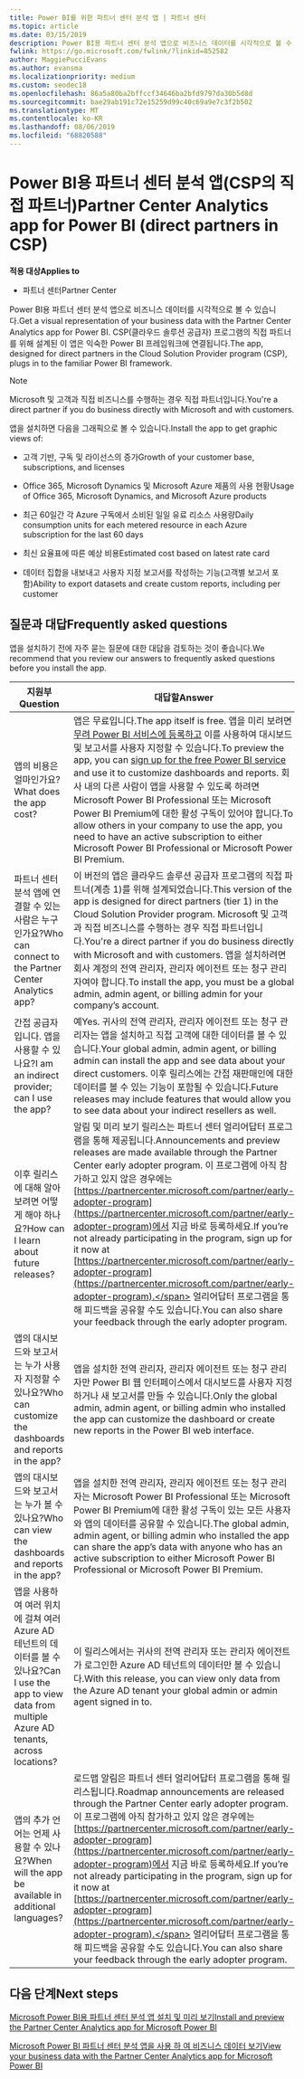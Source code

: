 ```yaml
---
title: Power BI를 위한 파트너 센터 분석 앱 | 파트너 센터
ms.topic: article
ms.date: 03/15/2019
description: Power BI용 파트너 센터 분석 앱으로 비즈니스 데이터를 시각적으로 볼 수 있습니다.
fwlink: https://go.microsoft.com/fwlink/?linkid=852582
author: MaggiePucciEvans
ms.author: evansma
ms.localizationpriority: medium
ms.custom: seodec18
ms.openlocfilehash: 86a5a80ba2bffccf34646ba2bfd9797da30b5d8d
ms.sourcegitcommit: bae29ab191c72e15259d99c40c69a9e7c3f2b502
ms.translationtype: MT
ms.contentlocale: ko-KR
ms.lasthandoff: 08/06/2019
ms.locfileid: "68820588"
---
```

# <a name="partner-center-analytics-app-for-power-bi-direct-partners-in-csp"></a><span data-ttu-id="098c5-103">Power BI용 파트너 센터 분석 앱(CSP의 직접 파트너)</span><span class="sxs-lookup"><span data-stu-id="098c5-103">Partner Center Analytics app for Power BI (direct partners in CSP)</span></span>

<span data-ttu-id="098c5-104">**적용 대상**</span><span class="sxs-lookup"><span data-stu-id="098c5-104">**Applies to**</span></span>

- <span data-ttu-id="098c5-105">파트너 센터</span><span class="sxs-lookup"><span data-stu-id="098c5-105">Partner Center</span></span>

<span data-ttu-id="098c5-106">Power BI용 파트너 센터 분석 앱으로 비즈니스 데이터를 시각적으로 볼 수 있습니다.</span><span class="sxs-lookup"><span data-stu-id="098c5-106">Get a visual representation of your business data with the Partner Center Analytics app for Power BI.</span></span> <span data-ttu-id="098c5-107">CSP(클라우드 솔루션 공급자) 프로그램의 직접 파트너를 위해 설계된 이 앱은 익숙한 Power BI 프레임워크에 연결됩니다.</span><span class="sxs-lookup"><span data-stu-id="098c5-107">The app, designed for direct partners in the Cloud Solution Provider program (CSP), plugs in to the familiar Power BI framework.</span></span> 

> [!NOTE]  
> <span data-ttu-id="098c5-108">Microsoft 및 고객과 직접 비즈니스를 수행하는 경우 직접 파트너입니다.</span><span class="sxs-lookup"><span data-stu-id="098c5-108">You're a direct partner if you do business directly with Microsoft and with customers.</span></span> 

<span data-ttu-id="098c5-109">앱을 설치하면 다음을 그래픽으로 볼 수 있습니다.</span><span class="sxs-lookup"><span data-stu-id="098c5-109">Install the app to get graphic views of:</span></span> 

-   <span data-ttu-id="098c5-110">고객 기반, 구독 및 라이선스의 증가</span><span class="sxs-lookup"><span data-stu-id="098c5-110">Growth of your customer base, subscriptions, and licenses</span></span>

-   <span data-ttu-id="098c5-111">Office 365, Microsoft Dynamics 및 Microsoft Azure 제품의 사용 현황</span><span class="sxs-lookup"><span data-stu-id="098c5-111">Usage of Office 365, Microsoft Dynamics, and Microsoft Azure products</span></span>

-   <span data-ttu-id="098c5-112">최근 60일간 각 Azure 구독에서 소비된 일일 유료 리소스 사용량</span><span class="sxs-lookup"><span data-stu-id="098c5-112">Daily consumption units for each metered resource in each Azure subscription for the last 60 days</span></span>

-   <span data-ttu-id="098c5-113">최신 요율표에 따른 예상 비용</span><span class="sxs-lookup"><span data-stu-id="098c5-113">Estimated cost based on latest rate card</span></span>

-   <span data-ttu-id="098c5-114">데이터 집합을 내보내고 사용자 지정 보고서를 작성하는 기능(고객별 보고서 포함)</span><span class="sxs-lookup"><span data-stu-id="098c5-114">Ability to export datasets and create custom reports, including per customer</span></span>

## <a name="frequently-asked-questions"></a><span data-ttu-id="098c5-115">질문과 대답</span><span class="sxs-lookup"><span data-stu-id="098c5-115">Frequently asked questions</span></span>

<span data-ttu-id="098c5-116">앱을 설치하기 전에 자주 묻는 질문에 대한 대답을 검토하는 것이 좋습니다.</span><span class="sxs-lookup"><span data-stu-id="098c5-116">We recommend that you review our answers to frequently asked questions before you install the app.</span></span> 

| <span data-ttu-id="098c5-117">**지원부**</span><span class="sxs-lookup"><span data-stu-id="098c5-117">**Question**</span></span> | <span data-ttu-id="098c5-118">**대답할**</span><span class="sxs-lookup"><span data-stu-id="098c5-118">**Answer**</span></span> |
| --- | ---------- |
| <span data-ttu-id="098c5-119">앱의 비용은 얼마인가요?</span><span class="sxs-lookup"><span data-stu-id="098c5-119">What does the app cost?</span></span> | <span data-ttu-id="098c5-120">앱은 무료입니다.</span><span class="sxs-lookup"><span data-stu-id="098c5-120">The app itself is free.</span></span> <span data-ttu-id="098c5-121">앱을 미리 보려면 [무려 Power BI 서비스에 등록하고](https://go.microsoft.com/fwlink/p/?linkid=845347) 이를 사용하여 대시보드 및 보고서를 사용자 지정할 수 있습니다.</span><span class="sxs-lookup"><span data-stu-id="098c5-121">To preview the app, you can [sign up for the free Power BI service](https://go.microsoft.com/fwlink/p/?linkid=845347) and use it to customize dashboards and reports.</span></span> <span data-ttu-id="098c5-122">회사 내의 다른 사람이 앱을 사용할 수 있도록 하려면 Microsoft Power BI Professional 또는 Microsoft Power BI Premium에 대한 활성 구독이 있어야 합니다.</span><span class="sxs-lookup"><span data-stu-id="098c5-122">To allow others in your company to use the app, you need to have an active subscription to either Microsoft Power BI Professional or Microsoft Power BI Premium.</span></span> |
| <span data-ttu-id="098c5-123">파트너 센터 분석 앱에 연결할 수 있는 사람은 누구인가요?</span><span class="sxs-lookup"><span data-stu-id="098c5-123">Who can connect to the Partner Center Analytics app?</span></span> | <span data-ttu-id="098c5-124">이 버전의 앱은 클라우드 솔루션 공급자 프로그램의 직접 파트너(계층 1)를 위해 설계되었습니다.</span><span class="sxs-lookup"><span data-stu-id="098c5-124">This version of the app is designed for direct partners (tier 1) in the Cloud Solution Provider program.</span></span> <span data-ttu-id="098c5-125">Microsoft 및 고객과 직접 비즈니스를 수행하는 경우 직접 파트너입니다.</span><span class="sxs-lookup"><span data-stu-id="098c5-125">You're a direct partner if you do business directly with Microsoft and with customers.</span></span> <span data-ttu-id="098c5-126">앱을 설치하려면 회사 계정의 전역 관리자, 관리자 에이전트 또는 청구 관리자여야 합니다.</span><span class="sxs-lookup"><span data-stu-id="098c5-126">To install the app, you must be a global admin, admin agent, or billing admin for your company’s account.</span></span> |
| <span data-ttu-id="098c5-127">간접 공급자입니다. 앱을 사용할 수 있나요?</span><span class="sxs-lookup"><span data-stu-id="098c5-127">I am an indirect provider; can I use the app?</span></span> | <span data-ttu-id="098c5-128">예</span><span class="sxs-lookup"><span data-stu-id="098c5-128">Yes.</span></span> <span data-ttu-id="098c5-129">귀사의 전역 관리자, 관리자 에이전트 또는 청구 관리자는 앱을 설치하고 직접 고객에 대한 데이터를 볼 수 있습니다.</span><span class="sxs-lookup"><span data-stu-id="098c5-129">Your global admin, admin agent, or billing admin can install the app and see data about your direct customers.</span></span> <span data-ttu-id="098c5-130">이후 릴리스에는 간접 재판매인에 대한 데이터를 볼 수 있는 기능이 포함될 수 있습니다.</span><span class="sxs-lookup"><span data-stu-id="098c5-130">Future releases may include features that would allow you to see data about your indirect resellers as well.</span></span> |
| <span data-ttu-id="098c5-131">이후 릴리스에 대해 알아보려면 어떻게 해야 하나요?</span><span class="sxs-lookup"><span data-stu-id="098c5-131">How can I learn about future releases?</span></span> | <span data-ttu-id="098c5-132">알림 및 미리 보기 릴리스는 파트너 센터 얼리어답터 프로그램을 통해 제공됩니다.</span><span class="sxs-lookup"><span data-stu-id="098c5-132">Announcements and preview releases are made available through the Partner Center early adopter program.</span></span> <span data-ttu-id="098c5-133">이 프로그램에 아직 참가하고 있지 않은 경우에는 [https://partnercenter.microsoft.com/partner/early-adopter-program](https://partnercenter.microsoft.com/partner/early-adopter-program)에서 지금 바로 등록하세요.</span><span class="sxs-lookup"><span data-stu-id="098c5-133">If you’re not already participating in the program, sign up for it now at [https://partnercenter.microsoft.com/partner/early-adopter-program](https://partnercenter.microsoft.com/partner/early-adopter-program).</span></span> <span data-ttu-id="098c5-134">얼리어답터 프로그램을 통해 피드백을 공유할 수도 있습니다.</span><span class="sxs-lookup"><span data-stu-id="098c5-134">You can also share your feedback through the early adopter program.</span></span> |
| <span data-ttu-id="098c5-135">앱의 대시보드와 보고서는 누가 사용자 지정할 수 있나요?</span><span class="sxs-lookup"><span data-stu-id="098c5-135">Who can customize the dashboards and reports in the app?</span></span> | <span data-ttu-id="098c5-136">앱을 설치한 전역 관리자, 관리자 에이전트 또는 청구 관리자만 Power BI 웹 인터페이스에서 대시보드를 사용자 지정하거나 새 보고서를 만들 수 있습니다.</span><span class="sxs-lookup"><span data-stu-id="098c5-136">Only the global admin, admin agent, or billing admin who installed the app can customize the dashboard or create new reports in the Power BI web interface.</span></span> |
| <span data-ttu-id="098c5-137">앱의 대시보드와 보고서는 누가 볼 수 있나요?</span><span class="sxs-lookup"><span data-stu-id="098c5-137">Who can view the dashboards and reports in the app?</span></span> | <span data-ttu-id="098c5-138">앱을 설치한 전역 관리자, 관리자 에이전트 또는 청구 관리자는 Microsoft Power BI Professional 또는 Microsoft Power BI Premium에 대한 활성 구독이 있는 모든 사용자와 앱의 데이터를 공유할 수 있습니다.</span><span class="sxs-lookup"><span data-stu-id="098c5-138">The global admin, admin agent, or billing admin who installed the app can share the app’s data with anyone who has an active subscription to either Microsoft Power BI Professional or Microsoft Power BI Premium.</span></span> |
| <span data-ttu-id="098c5-139">앱을 사용하여 여러 위치에 걸쳐 여러 Azure AD 테넌트의 데이터를 볼 수 있나요?</span><span class="sxs-lookup"><span data-stu-id="098c5-139">Can I use the app to view data from multiple Azure AD tenants, across locations?</span></span> | <span data-ttu-id="098c5-140">이 릴리스에서는 귀사의 전역 관리자 또는 관리자 에이전트가 로그인한 Azure AD 테넌트의 데이터만 볼 수 있습니다.</span><span class="sxs-lookup"><span data-stu-id="098c5-140">With this release, you can view only data from the Azure AD tenant your global admin or admin agent signed in to.</span></span> | 
| <span data-ttu-id="098c5-141">앱의 추가 언어는 언제 사용할 수 있나요?</span><span class="sxs-lookup"><span data-stu-id="098c5-141">When will the app be available in additional languages?</span></span> | <span data-ttu-id="098c5-142">로드맵 알림은 파트너 센터 얼리어답터 프로그램을 통해 릴리스됩니다.</span><span class="sxs-lookup"><span data-stu-id="098c5-142">Roadmap announcements are released through the Partner Center early adopter program.</span></span> <span data-ttu-id="098c5-143">이 프로그램에 아직 참가하고 있지 않은 경우에는 [https://partnercenter.microsoft.com/partner/early-adopter-program](https://partnercenter.microsoft.com/partner/early-adopter-program)에서 지금 바로 등록하세요.</span><span class="sxs-lookup"><span data-stu-id="098c5-143">If you’re not already participating in the program, sign up for it now at [https://partnercenter.microsoft.com/partner/early-adopter-program](https://partnercenter.microsoft.com/partner/early-adopter-program).</span></span> <span data-ttu-id="098c5-144">얼리어답터 프로그램을 통해 피드백을 공유할 수도 있습니다.</span><span class="sxs-lookup"><span data-stu-id="098c5-144">You can also share your feedback through the early adopter program.</span></span> | 



## <a name="next-steps"></a><span data-ttu-id="098c5-145">다음 단계</span><span class="sxs-lookup"><span data-stu-id="098c5-145">Next steps</span></span>

[<span data-ttu-id="098c5-146">Microsoft Power BI용 파트너 센터 분석 앱 설치 및 미리 보기</span><span class="sxs-lookup"><span data-stu-id="098c5-146">Install and preview the Partner Center Analytics app for Microsoft Power BI</span></span>](power-bi-app-for-direct-partners-install.md)

[<span data-ttu-id="098c5-147">Microsoft Power BI 파트너 센터 분석 앱을 사용 하 여 비즈니스 데이터 보기</span><span class="sxs-lookup"><span data-stu-id="098c5-147">View your business data with the Partner Center Analytics app for Microsoft Power BI</span></span>](power-bi-app-for-direct-partners-use.md)
